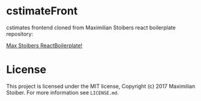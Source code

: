 cstimateFront
=====

cstimates frontend 
cloned from Maximilian Stoibers react boilerplate repository:


[Max Stoibers ReactBoilerplate!](git://github.com/react-boilerplate/react-boilerplate.git)

License
==== 

This project is licensed under the MIT license, Copyright (c) 2017 Maximilian
Stoiber. For more information see `LICENSE.md`.


